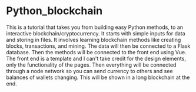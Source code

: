 # Python_blockchain

This is a tutorial that takes you from building easy Python methods, to an interactive blockchain/cryptocurrency. It starts with simple inputs for data and storing in files. It involves learning blockchain methods like creating blocks, transactions, and mining. The data will then be connected to a Flask database. Then the methods will be connected to the front end using Vue. The front end is a template and I can't take credit for the design elements, only the functionality of the pages. Then everything will be connected through a node network so you can send currency to others and see balances of wallets changing. This will be shown in a long blockchain at the end.
